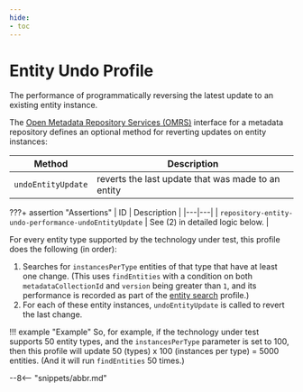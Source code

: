 ```yaml
---
hide:
- toc
---
```


<!-- SPDX-License-Identifier: CC-BY-4.0 -->
<!-- Copyright Contributors to the Egeria project. -->

# Entity Undo Profile

The performance of programmatically reversing the latest update to an existing entity instance.

The [Open Metadata Repository Services (OMRS)](/egeria-docs/services/omrs) interface for a metadata repository defines an optional method for reverting updates on entity instances:

| Method | Description |
|---|---|
| `undoEntityUpdate` | reverts the last update that was made to an entity |

???+ assertion "Assertions"
    | ID | Description |
    |---|---|
    | `repository-entity-undo-performance-undoEntityUpdate` | See (2) in detailed logic below. |

For every entity type supported by the technology under test, this profile does the following (in order):

1. Searches for `instancesPerType` entities of that type that have at least one change. (This uses `findEntities` with a condition on both `metadataCollectionId` and `version` being greater than `1`, and its performance is recorded as part of the [entity search](entity-search.md) profile.)
1. For each of these entity instances, `undoEntityUpdate` is called to revert the last change.

!!! example "Example"
    So, for example, if the technology under test supports 50 entity types, and the `instancesPerType` parameter is set to 100, then this profile will update 50 (types) x 100 (instances per type) = 5000 entities. (And it will run `findEntities` 50 times.)

--8<-- "snippets/abbr.md"
